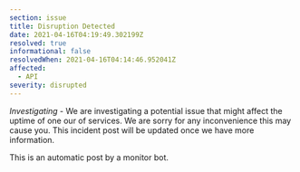 ```yaml
---
section: issue
title: Disruption Detected
date: 2021-04-16T04:19:49.302199Z
resolved: true
informational: false
resolvedWhen: 2021-04-16T04:14:46.952041Z
affected:
  - API
severity: disrupted
---
```

*Investigating* - We are investigating a potential issue that might affect the uptime of one our of services. We are sorry for any inconvenience this may cause you. This incident post will be updated once we have more information.

This is an automatic post by a monitor bot.
        